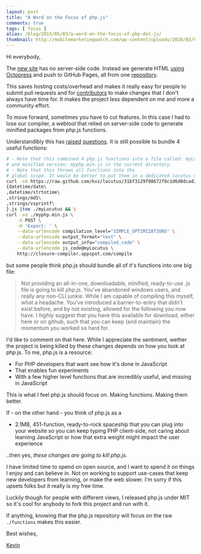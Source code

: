 ```yaml
---
layout: post
title: "A Word on the Focus of php.js"
comments: true
tags: [ focus ]
alias: /blog/2013/05/03/a-word-on-the-focus-of-php-dot-js/
thumbnail: http://mobilemarketingwatch.com/wp-content/uploads/2016/03/Focus.jpg
---
```


Hi everybody,

The [new site](/blog/2012/09/26/new-site/) has no server-side code. Instead
we generate HTML [using Octopress](http://kvz.io/blog/2012/09/25/blog-with-octopress/)
and push to GitHub Pages, all from one [repository](https://github.com/kvz/locutus).

This saves hosting costs/overhead and makes it really easy for people to submit
pull requests and for [contributors](https://github.com/kvz/locutus/contributors)
to make changes that I don't always have time
for. It makes the project less dependent on me and more a community effort.

To move forward, sometimes you have to cut features.
In this case I had to lose our compiler, a webtool that relied on server-side code
to generate minified packages from php.js functions.

Understandibly this has [raised](https://github.com/kvz/locutus/issues/75) [questions](http://locutus.io/about/index.html#comment-861825612).
It is still possible to bundle 4 useful functions:

```bash
# - Note that this combined 4 php.js functions into a file called: myLocutus
# and minified version: myphp.min.js in the current directory.
# - Note that this throws all functions into the
# global scope. It would be better to put them in a dedicated locutus object.
curl -sk https://raw.github.com/kvz/locutus/31bf3129f08672f8c1d6d0dcad2368ebc4ac57f2/functions/\
{datetime/date\
,datetime/strtotime\
,strings/md5\
,strings/vsprintf\
}.js |tee ./myLocutus && \
curl -vo ./myphp.min.js \
    -X POST \
    -H 'Expect: ' \
    --data-urlencode compilation_level="SIMPLE_OPTIMIZATIONS" \
    --data-urlencode output_format="text" \
    --data-urlencode output_info="compiled_code" \
    --data-urlencode js_code@myLocutus \
    http://closure-compiler.appspot.com/compile
```

but some people think php.js should bundle all of it's functions into one big file:

> Not providing an all-in-one, downloadable, minified, ready-to-use
> .js file is going to kill php.js.
> You've abandoned windows users, and really any non-CLI junkie.
> While I am capable of compiling this myself, what a headache.
> You've introduced a barrier-to-entry that didn't exist before,
> and by not existing, allowed for the following you now have.
> I *highly* suggest that you have this available for download,
> either here or on github, such that you can keep (and maintain)
> the momentum you worked so hard for.

I'd like to comment on that here. While I appreciate the sentiment, wether the
project is being killed by these changes depends on how you look at php.js.
To me, php.js is a resource:

 - For PHP developers that want see how it's done in JavaScript
 - That enables fun experiments
 - With a few higher level functions that are incredibly useful, and missing in JavaScript

This is what I feel php.js should focus on. Making functions. Making them better.

If - on the other hand - you think of php.js as a

 - 2.1MB, 451-function, ready-to-rock spaceship that you can plug into your website so you can keep typing PHP client-side, not caring about learning JavaScript or how that extra weight might impact the user experience

..then yes, *these changes are going to kill php.js*.

I have limited time to spend on open source, and I want to spend it on things I enjoy and can believe in.
Not on working to support use-cases that keep new developers from learning, or make the web slower.
I'm sorry if this upsets folks but it really is my free time.

Luckily though for people with different views, I released php.js under MIT so
it's cool for anybody to fork this project and run with it.

If anything, knowing that the php.js repository will focus on the raw `./functions`
makes this easier.


Best wishes,

[Kevin](http://twitter.com/kvz)
